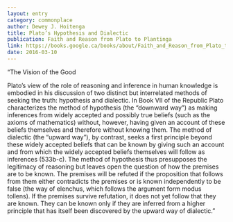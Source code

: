 ```yaml
---
layout: entry
category: commonplace
author: Dewey J. Hoitenga
title: Plato’s Hypothesis and Dialectic
publication: Faith and Reason from Plato to Plantinga
link: https://books.google.ca/books/about/Faith_and_Reason_from_Plato_to_Plantinga.html?id=kqRNDnaATMsC
date: 2016-03-10
---
```


“The Vision of the Good

Plato’s view of the role of reasoning and inference in human knowledge is embodied in his discussion of two distinct but interrelated methods of seeking the truth: hypothesis and dialectic. In Book VII of the Republic Plato characterizes the method of hypothesis (the “downward way”) as making inferences from widely accepted and possibly true beliefs (such as the axioms of mathematics) without, however, having given an account of these beliefs themselves and therefore without knowing them. The method of dialectic (the “upward way”), by contrast, seeks a first principle beyond these widely accepted beliefs that can be known by giving such an account and from which the widely accepted beliefs themselves will follow as inferences (533b-c). The method of hypothesis thus presupposes the legitimacy of reasoning but leaves open the question of how the premises are to be known. The premises will be refuted if the proposition that follows from them either contradicts the premises or is known independently to be false (the way of elenchus, which follows the argument form modus tollens). If the premises survive refutation, it does not yet follow that they are known. They can be known only if they are inferred from a higher principle that has itself been discovered by the upward way of dialectic.”